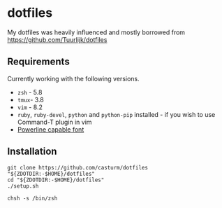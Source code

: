 dotfiles
========
My dotfiles was heavily influenced and mostly borrowed from https://github.com/Tuurlijk/dotfiles

## Requirements
Currently working with the following versions.
* `zsh` - 5.8
* `tmux`- 3.8
* `vim` - 8.2
* `ruby`, `ruby-devel`, `python` and `python-pip` installed - if you wish to use Command-T plugin in vim
* [Powerline capable font](https://github.com/powerline/fonts)

## Installation
```
git clone https://github.com/casturm/dotfiles "${ZDOTDIR:-$HOME}/dotfiles"
cd "${ZDOTDIR:-$HOME}/dotfiles"
./setup.sh

chsh -s /bin/zsh
```
